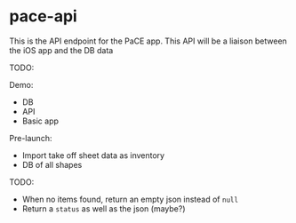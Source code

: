 # pace-api

This is the API endpoint for the PaCE app. This API will be a liaison between the iOS app and the DB data


TODO: 

Demo:

* DB
* API
* Basic app

Pre-launch:
* Import take off sheet data as inventory
* DB of all shapes

TODO:
* When no items found, return an empty json instead of `null`
* Return a `status` as well as the json (maybe?)

